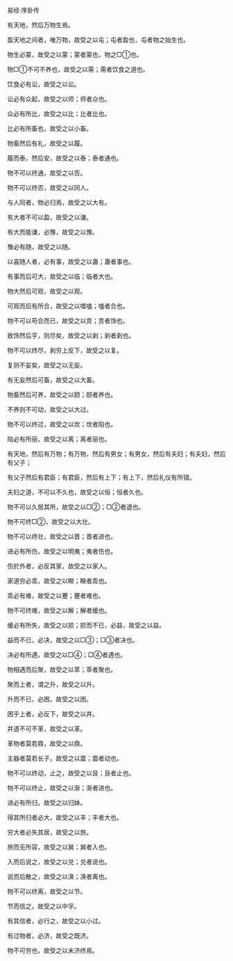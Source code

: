 易经·序卦传

有天地，然后万物生焉。

盈天地之间者，唯万物，故受之以屯；屯者盈也，屯者物之始生也。

物生必蒙，故受之以蒙；蒙者蒙也，物之□①也。

物□①不可不养也，故受之以需；需者饮食之道也。

饮食必有讼，故受之以讼。

讼必有众起，故受之以师；师者众也。

众必有所比，故受之以比；比者比也。

比必有所畜也，故受之以小畜。

物畜然后有礼，故受之以履。

履而泰，然后安，故受之以泰；泰者通也。

物不可以终通，故受之以否。

物不可以终否，故受之以同人。

与人同者，物必归焉，故受之以大有。

有大者不可以盈，故受之以谦。

有大而能谦，必豫，故受之以豫。

豫必有随，故受之以随。

以喜随人者，必有事，故受之以蛊；蛊者事也。

有事而后可大，故受之以临；临者大也。

物大然后可观，故受之以观。

可观而后有所合，故受之以噬嗑；嗑者合也。

物不可以苟合而已，故受之以贲；贲者饰也。

致饰然后亨，则尽矣，故受之以剥；剥者剥也。

物不可以终尽，剥穷上反下，故受之以复。

复则不妄矣，故受之以无妄。

有无妄然后可畜，故受之以大畜。

物畜然后可养，故受之以颐；颐者养也。

不养则不可动，故受之以大过。

物不可以终过，故受之以坎；坎者陷也。

陷必有所丽，故受之以离；离者丽也。

有天地，然后有万物；有万物，然后有男女；有男女，然后有夫妇；有夫妇，然后有父子；

有父子然后有君臣；有君臣，然后有上下；有上下，然后礼仪有所错。

夫妇之道，不可以不久也，故受之以恒；恒者久也。

物不可以久居其所，故受之以□②；□②者退也。

物不可终□②，故受之以大壮。

物不可以终壮，故受之以晋；晋者进也。

进必有所伤，故受之以明夷；夷者伤也。

伤於外者，必反其家，故受之以家人。

家道穷必乖，故受之以睽；睽者乖也。

乖必有难，故受之以蹇；蹇者难也。

物不可终难，故受之以解；解者缓也。

缓必有所失，故受之以损；损而不已，必益，故受之以益。

益而不已，必决，故受之以□③；□③者决也。

决必有所遇，故受之以□④；□④者遇也。

物相遇而后聚，故受之以萃；萃者聚也。

聚而上者，谓之升，故受之以升。

升而不已，必困，故受之以困。

困乎上者，必反下，故受之以井。

井道不可不革，故受之以革。

革物者莫若鼎，故受之以鼎。

主器者莫若长子，故受之以震；震者动也。

物不可以终动，止之，故受之以艮；艮者止也。

物不可以终止，故受之以渐；渐者进也。

进必有所归，故受之以归妹。

得其所归者必大，故受之以丰；丰者大也。

穷大者必失其居，故受之以旅。

旅而无所容，故受之以巽；巽者入也。

入而后说之，故受之以兑；兑者说也。

说而后散之，故受之以涣；涣者离也。

物不可以终离，故受之以节。

节而信之，故受之以中孚。

有其信者，必行之，故受之以小过。

有过物者，必济，故受之既济。

物不可穷也，故受之以未济终焉。


